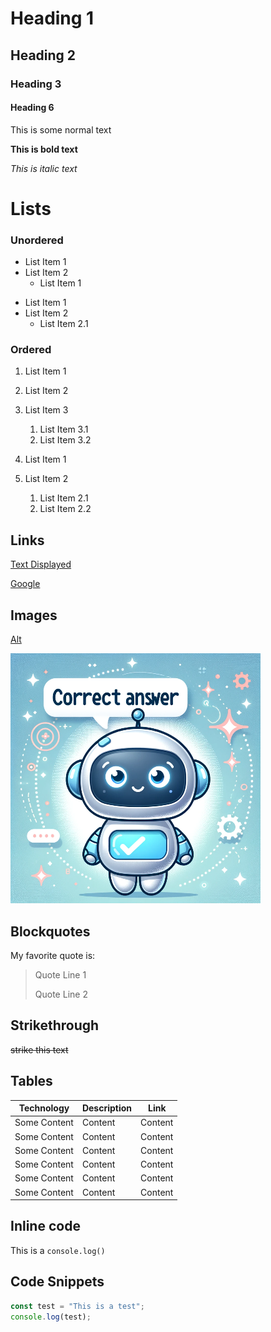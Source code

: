 # Heading 1

## Heading 2

### Heading 3

#### Heading 6

This is some normal text

**This is bold text**

_This is italic text_

# Lists

### Unordered

- List Item 1
- List Item 2
  - List Item 1

* List Item 1
* List Item 2
  - List Item 2.1

### Ordered

1. List Item 1
2. List Item 2
3. List Item 3
   1. List Item 3.1
   2. List Item 3.2

4. List Item 1
5. List Item 2
   1. List Item 2.1
   2. List Item 2.2

## Links

[Text Displayed](link)

[Google](https://www.google.com/)

## Images

[Alt](Source)

![Robot Picture](Images/Robot.png)

## Blockquotes

My favorite quote is:

> Quote Line 1
>
> Quote Line 2

## Strikethrough

~~strike this text~~

## Tables

| Technology   | Description | Link    |
| ------------ | ----------- | ------- |
| Some Content | Content     | Content |
| Some Content | Content     | Content |
| Some Content | Content     | Content |
| Some Content | Content     | Content |
| Some Content | Content     | Content |
| Some Content | Content     | Content |

## Inline code

This is a `console.log()`

## Code Snippets

```javascript
const test = "This is a test";
console.log(test);
```

<!-- This content will not appear in the rendered Markdown -->
